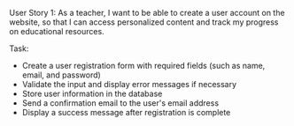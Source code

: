 User Story 1:
As a teacher, I want to be able to create a user account on the website, so that I can access personalized content and track my progress on educational resources.

Task:
* Create a user registration form with required fields (such as name, email, and password)
* Validate the input and display error messages if necessary
* Store user information in the database
* Send a confirmation email to the user's email address
* Display a success message after registration is complete
